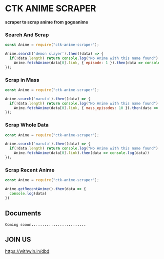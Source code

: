 # CTK ANIME SCRAPER
**scraper to scrap anime from gogoanime**

### Search And Scrap
```js
const Anime = require("ctk-anime-scraper");

Anime.search('demon slayer').then((data) => {
  if(!data.length) return console.log("No Anime with this name found")
	Anime.fetchAnime(data[0].link, { episode: 1 }).then(data => console.log(data))
});
```

### Scrap in Mass
```js
const Anime = require("ctk-anime-scraper");

Anime.search('naruto').then((data) => {
  if(!data.length) return console.log("No Anime with this name found")
	Anime.fetchAnime(data[0].link, { mass_episodes: 10 }).then(data => console.log(data))
});
```

### Scrap Whole Data
```js
const Anime = require("ctk-anime-scraper");

Anime.search('naruto').then((data) => {
  if(!data.length) return console.log("No Anime with this name found")
	Anime.fetchAnime(data[0].link).then(data => console.log(data))
});
```

### Scrap Recent Anime
```js
const Anime = require("ctk-anime-scraper");

Anime.getRecentAnime().then(data => {
  console.log(data)
})
```

## Documents
```Coming sooon.........................```


## JOIN US
https://withwin.in/dbd
